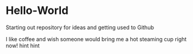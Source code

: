 # Hello-World
Starting out repository for ideas and getting used to Github

I like coffee and wish someone would bring me a hot steaming cup right now! hint hint
